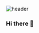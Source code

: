 ![header](https://capsule-render.vercel.app/api?type=waving&height=150&color=gradient&text=KwangHyeon%20Jeon&reversal=false&textBg=false&fontColor=293276&fontSize=50&animation=twinkling&desc=ai%20engineer&descSize=-9&descAlign=91&descAlignY=68)

### Hi there 👋

<!--
**KwangHyeon98/KwangHyeon98** is a ✨ _special_ ✨ repository because its `README.md` (this file) appears on your GitHub profile.

Here are some ideas to get you started:

- 🔭 I’m currently working on ...
- 🌱 I’m currently learning ...
- 👯 I’m looking to collaborate on ...
- 🤔 I’m looking for help with ...
- 💬 Ask me about ...
- 📫 How to reach me: ...
- 😄 Pronouns: ...
- ⚡ Fun fact: ...
-->
